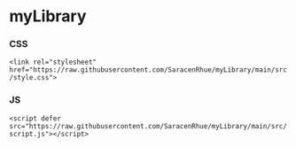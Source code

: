 # myLibrary

### CSS
  `<link rel="stylesheet" href="https://raw.githubusercontent.com/SaracenRhue/myLibrary/main/src/style.css">`
### JS
  `<script defer src="https://raw.githubusercontent.com/SaracenRhue/myLibrary/main/src/script.js"></script>`